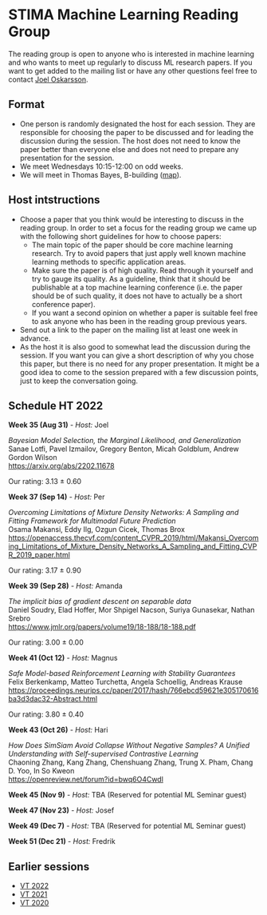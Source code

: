 # STIMA Machine Learning Reading Group
The reading group is open to anyone who is interested in machine learning and who wants to meet up regularly to discuss ML research papers.
If you want to get added to the mailing list or have any other questions feel free to contact [Joel Oskarsson](https://liu.se/en/employee/joeos82).

## Format
* One person is randomly designated the host for each session. They are responsible for choosing the paper to be discussed and for leading the discussion during the session. The host does not need to know the paper better than everyone else and does not need to prepare any presentation for the session.
* We meet Wednesdays 10:15-12:00 on odd weeks.
* We will meet in Thomas Bayes, B-building ([map](https://www.ida.liu.se/department/location/search.en.shtml?keyword=thomas+bayes)).

## Host intstructions
* Choose a paper that you think would be interesting to discuss in the reading group. In order to set a focus for the reading group we came up with the following short guidelines for how to choose papers:
  * The main topic of the paper should be core machine learning research. Try to avoid papers that just apply well known machine learning methods to specific application areas.
  * Make sure the paper is of high quality. Read through it yourself and try to gauge its quality. As a guideline, think that it should be publishable at a top machine learning conference (i.e. the paper should be of such quality, it does not have to actually be a short conference paper).
  * If you want a second opinion on whether a paper is suitable feel free to ask anyone who has been in the reading group previous years.
* Send out a link to the paper on the mailing list at least one week in advance.
* As the host it is also good to somewhat lead the discussion during the session. If you want you can give a short description of why you chose this paper, but there is no need for any proper presentation. It might be a good idea to come to the session prepared with a few discussion points, just to keep the conversation going.

## Schedule HT 2022

__Week 35 (Aug 31)__
_- Host:_ Joel

*Bayesian Model Selection, the Marginal Likelihood, and Generalization*
<br>
Sanae Lotfi, Pavel Izmailov, Gregory Benton, Micah Goldblum, Andrew Gordon Wilson
<br>
https://arxiv.org/abs/2202.11678

Our rating: 3.13 ± 0.60

__Week 37 (Sep 14)__
_- Host:_ Per

*Overcoming Limitations of Mixture Density Networks: A Sampling and Fitting Framework for Multimodal Future Prediction*
<br>
Osama Makansi, Eddy Ilg, Ozgun Cicek, Thomas Brox
<br>
https://openaccess.thecvf.com/content_CVPR_2019/html/Makansi_Overcoming_Limitations_of_Mixture_Density_Networks_A_Sampling_and_Fitting_CVPR_2019_paper.html

Our rating: 3.17 ± 0.90

__Week 39 (Sep 28)__
_- Host:_ Amanda

*The implicit bias of gradient descent on separable data*
<br>
Daniel Soudry, Elad Hoffer, Mor Shpigel Nacson, Suriya Gunasekar, Nathan Srebro
<br>
https://www.jmlr.org/papers/volume19/18-188/18-188.pdf

Our rating: 3.00 ± 0.00

__Week 41 (Oct 12)__
_- Host:_ Magnus

*Safe Model-based Reinforcement Learning with Stability Guarantees*
<br>
Felix Berkenkamp, Matteo Turchetta, Angela Schoellig, Andreas Krause
<br>
https://proceedings.neurips.cc/paper/2017/hash/766ebcd59621e305170616ba3d3dac32-Abstract.html

Our rating: 3.80 ± 0.40

__Week 43 (Oct 26)__
_- Host:_ Hari

*How Does SimSiam Avoid Collapse Without Negative Samples? A Unified Understanding with Self-supervised Contrastive Learning*
<br>
Chaoning Zhang, Kang Zhang, Chenshuang Zhang, Trung X. Pham, Chang D. Yoo, In So Kweon
<br>
https://openreview.net/forum?id=bwq6O4Cwdl

__Week 45 (Nov 9)__
_- Host:_ TBA (Reserved for potential ML Seminar guest)

__Week 47 (Nov 23)__
_- Host:_ Josef

__Week 49 (Dec 7)__
_- Host:_ TBA (Reserved for potential ML Seminar guest)

__Week 51 (Dec 21)__
_- Host:_ Fredrik

## Earlier sessions

* [VT 2022](archive/2022vt.md)
* [VT 2021](archive/2021vt.md)
* [VT 2020](archive/2020vt.md)
